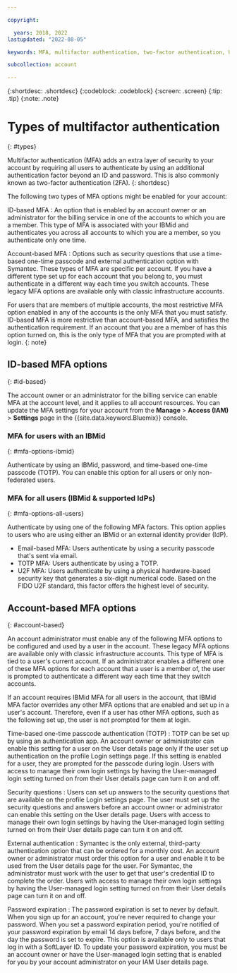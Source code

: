 ```yaml
---

copyright:

  years: 2018, 2022
lastupdated: "2022-08-05"

keywords: MFA, multifactor authentication, two-factor authentication, U2F, FIDO U2F, security key

subcollection: account

---
```


{:shortdesc: .shortdesc}
{:codeblock: .codeblock}
{:screen: .screen}
{:tip: .tip}
{:note: .note}

# Types of multifactor authentication
{: #types}

Multifactor authentication (MFA) adds an extra layer of security to your account by requiring all users to authenticate by using an additional authentication factor beyond an ID and password. This is also commonly known as two-factor authentication (2FA).
{: shortdesc}

The following two types of MFA options might be enabled for your account:

ID-based MFA
:   An option that is enabled by an account owner or an administrator for the billing service in one of the accounts to which you are a member. This type of MFA is associated with your IBMid and authenticates you across all accounts to which you are a member, so you authenticate only one time.

Account-based MFA
:   Options such as security questions that use a time-based one-time passcode and external authentication option with Symantec. These types of MFA are specific per account. If you have a different type set up for each account that you belong to, you must authenticate in a different way each time you switch accounts. These legacy MFA options are available only with classic infrastructure accounts.

For users that are members of multiple accounts, the most restrictive MFA option enabled in any of the accounts is the only MFA that you must satisfy. ID-based MFA is more restrictive than account-based MFA, and satisfies the authentication requirement. If an account that you are a member of has this option turned on, this is the only type of MFA that you are prompted with at login.
{: note}

## ID-based MFA options
{: #id-based}

The account owner or an administrator for the billing service can enable MFA at the account level, and it applies to all account resources. You can update the MFA settings for your account from the **Manage** > **Access (IAM)** > **Settings** page in the {{site.data.keyword.Bluemix}} console.

### MFA for users with an IBMid
{: #mfa-options-ibmid}

Authenticate by using an IBMid, password, and time-based one-time passcode (TOTP). You can enable this option for all users or only non-federated users.

### MFA for all users (IBMid & supported IdPs)
{: #mfa-options-all-users}

Authenticate by using one of the following MFA factors. This option applies to users who are using either an IBMid or an external identity provider (IdP).

* Email-based MFA: Users authenticate by using a security passcode that's sent via email.
* TOTP MFA: Users authenticate by using a TOTP.
* U2F MFA: Users authenticate by using a physical hardware-based security key that generates a six-digit numerical code. Based on the FIDO U2F standard, this factor offers the highest level of security.

## Account-based MFA options
{: #account-based}

An account administrator must enable any of the following MFA options to be configured and used by a user in the account. These legacy MFA options are available only with classic infrastructure accounts.  This type of MFA is tied to a user's current account. If an administrator enables a different one of these MFA options for each account that a user is a member of, the user is prompted to authenticate a different way each time that they switch accounts.

If an account requires IBMid MFA for all users in the account, that IBMid MFA factor overrides any other MFA options that are enabled and set up in a user's account. Therefore, even if a user has other MFA options, such as the following set up, the user is not prompted for them at login.

Time-based one-time passcode authentication (TOTP)
:   TOTP can be set up by using an authentication app. An account owner or administrator can enable this setting for a user on the User details page only if the user set up authentication on the profile Login settings page. If this setting is enabled for a user, they are prompted for the passcode during login. Users with access to manage their own login settings by having the User-managed login setting turned on from their User details page can turn it on and off.

Security questions
:   Users can set up answers to the security questions that are available on the profile Login settings page. The user must set up the security questions and answers before an account owner or administrator can enable this setting on the User details page. Users with access to manage their own login settings by having the User-managed login setting turned on from their User details page can turn it on and off.

External authentication
:   Symantec is the only external, third-party authentication option that can be ordered for a monthly cost. An account owner or administrator must order this option for a user and enable it to be used from the User details page for the user. For Symantec, the administrator must work with the user to get that user's credential ID to complete the order. Users with access to manage their own login settings by having the User-managed login setting turned on from their User details page can turn it on and off.

Password expiration
:   The password expiration is set to never by default. When you sign up for an account, you're never required to change your password. When you set a password expiration period, you're notified of your password expiration by email 14 days before, 7 days before, and the day the password is set to expire. This option is available only to users that log in with a SoftLayer ID. To update your password expiration, you must be an account owner or have the User-managed login setting that is enabled for you by your account administrator on your IAM User details page.



